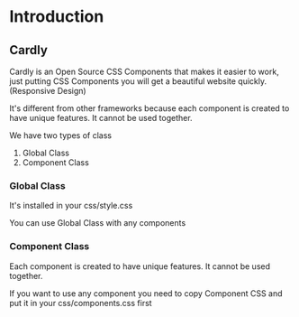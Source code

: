 # Introduction

## Cardly

Cardly is an Open Source CSS Components that makes it easier to work, just putting CSS Components you will get a beautiful website quickly. \(Responsive Design\)

It's different from other frameworks because each component is created to have unique features. It cannot be used together.



We have two types of class

1. Global Class
2. Component Class



### Global Class

It's installed in your css/style.css

You can use Global Class with any components

### Component Class

Each component is created to have unique features. It cannot be used together.

If you want to use any component you need to copy Component CSS and put it in your css/components.css first

